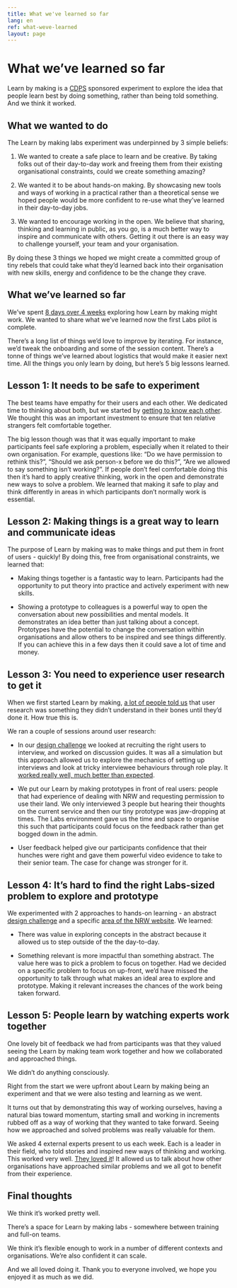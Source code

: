 ```yaml
---
title: What we've learned so far
lang: en
ref: what-weve-learned
layout: page
---
```


# What we’ve learned so far

Learn by making is a [CDPS](https://digitalpublicservices.gov.wales/) sponsored experiment to explore the idea that people learn best by doing something, rather than being told something. And we think it worked. 

## What we wanted to do

The Learn by making labs experiment was underpinned by 3 simple beliefs:

1. We wanted to create a safe place to learn and be creative. By taking folks out of their day-to-day work and freeing them from their existing organisational constraints, could we create something amazing?

2. We wanted it to be about hands-on making. By showcasing new tools and ways of working in a practical rather than a theoretical sense we hoped people would be more confident to re-use what they’ve learned in their day-to-day jobs.

3. We wanted to encourage working in the open. We believe that sharing, thinking and learning in public, as you go, is a much better way to inspire and communicate with others. Getting it out there is an easy way to challenge yourself, your team and your organisation.

By doing these 3 things we hoped we might create a committed group of tiny rebels that could take what they’d learned back into their organisation with new skills, energy and confidence to be the change they crave.

## What we’ve learned so far

We’ve spent [8 days over 4 weeks](https://learnbymaking.wales/en/the-labs/) exploring how Learn by making might work. We wanted to share what we’ve learned now the first Labs pilot is complete.

There’s a long list of things we’d love to improve by iterating. For instance, we’d tweak the onboarding and some of the session content. There’s a tonne of things we’ve learned about logistics that would make it easier next time. All the things you only learn by doing, but here’s 5 big lessons learned.

## Lesson 1: It needs to be safe to experiment

The best teams have empathy for their users and each other. We dedicated time to thinking about both, but we started by [getting to know each other](https://learnbymaking.wales/en/the-labs/session/one.html). We thought this was an important investment to ensure that ten relative strangers felt comfortable together.

The big lesson though was that it was equally important to make participants feel safe exploring a problem, especially when it related to their own organisation. For example, questions like: “Do we have permission to rethink this?”, “Should we ask person-x before we do this?”, “Are we allowed to say something isn’t working?”. If people don’t feel comfortable doing this then it’s hard to apply creative thinking, work in the open and demonstrate new ways to solve a problem. We learned that making it safe to play and think differently in areas in which participants don’t normally work is essential.

## Lesson 2: Making things is a great way to learn and communicate ideas

The purpose of Learn by making was to make things and put them in front of users - quickly! By doing this, free from organisational constraints, we learned that:

* Making things together is a fantastic way to learn. Participants had the opportunity to put theory into practice and actively experiment with new skills.

* Showing a prototype to colleagues is a powerful way to open the conversation about new possibilities and mental models. It demonstrates an idea better than just talking about a concept. Prototypes have the potential to change the conversation within organisations and allow others to be inspired and see things differently. If you can achieve this in a few days then it could save a lot of time and money.

## Lesson 3: You need to experience user research to get it

When we first started Learn by making, [a lot of people told us](https://twitter.com/itsallgonewrong/status/1580493265769402371) that user research was something they didn’t understand in their bones until they’d done it. How true this is.

We ran a couple of sessions around user research:

* In our [design challenge](https://learnbymaking.wales/en/resource/design-challenge.html) we looked at recruiting the right users to interview, and worked on discussion guides. It was all a simulation but this approach allowed us to explore the mechanics of setting up interviews and look at tricky interviewee behaviours through role play. It [worked really well, much better than expected](https://learnbymaking.wales/en/updates/2022/11/25/week-seven.html).

* We put our Learn by making prototypes in front of real users: people that had experience of dealing with NRW and requesting permission to use their land. We only interviewed 3 people but hearing their thoughts on the current service and then our tiny prototype was jaw-dropping at times. The Labs environment gave us the time and space to organise this such that participants could focus on the feedback rather than get bogged down in the admin.

* User feedback helped give our participants confidence that their hunches were right and gave them powerful video evidence to take to their senior team. The case for change was stronger for it.

## Lesson 4: It’s hard to find the right Labs-sized problem to explore and prototype

We experimented with 2 approaches to hands-on learning - an abstract [design challenge](https://learnbymaking.wales/en/resource/design-challenge.html) and a specific [area of the NRW website](https://naturalresources.wales/permits-and-permissions/?lang=en). We learned:

* There was value in exploring concepts in the abstract because it allowed us to step outside of the the day-to-day. 

* Something relevant is more impactful than something abstract. The value here was to pick a problem to focus on together. Had we decided on a specific problem to focus on up-front, we’d have missed the opportunity to talk through what makes an ideal area to explore and prototype. Making it relevant increases the chances of the work being taken forward.

## Lesson 5: People learn by watching experts work together

One lovely bit of feedback we had from participants was that they valued seeing the Learn by making team work together and how we collaborated and approached things.  

We didn’t do anything consciously.

Right from the start we were upfront about Learn by making being an experiment and that we were also testing and learning as we went.  

It turns out that by demonstrating this way of working ourselves, having a natural bias toward momentum, starting small and working in increments rubbed off as a way of working that they wanted to take forward. Seeing how we approached and solved problems was really valuable for them.

We asked 4 external experts present to us each week. Each is a leader in their field, who told stories and inspired new ways of thinking and working. This worked very well. [They loved it](https://nrw-lab.github.io/en/updates/2022/12/09/week-notes.html)! It allowed us to talk about how other organisations have approached similar problems and we all got to benefit from their experience.


## Final thoughts 

We think it’s worked pretty well.

There’s a space for Learn by making labs - somewhere between training and full-on teams.

We think it’s flexible enough to work in a number of different contexts and organisations. We’re also confident it can scale.

And we all loved doing it. Thank you to everyone involved, we hope you enjoyed it as much as we did.


